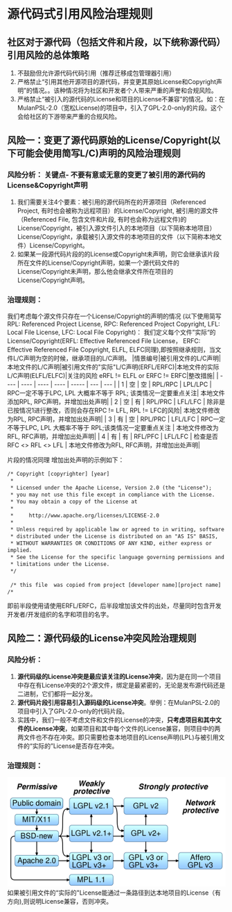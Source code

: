 # 源代码式引用风险治理规则
## 社区对于源代码（包括文件和片段，以下统称源代码）引用风险的总体策略
1. 不鼓励但允许源代码代码引用（推荐迁移成包管理器引用）
2. 严格禁止“引用其他开源项目的源代码，并变更其原始License和Copyright声明”的情况。。该种情况将为社区和开发者个人带来严重的声誉和合规风险。
3. 严格禁止“被引入的源代码的License和项目的License不兼容”的情况。如：在MulanPSL-2.0（宽松License)的项目中，引入了GPL-2.0-only的片段。这个会给社区的下游带来严重的合规风险。
## 风险一：变更了源代码原始的License/Copyright(以下可能会使用简写L/C)声明的风险治理规则
### 风险分析： **关键点**- 不要有意或无意的变更了被引用的源代码的License&Copyright声明  
1. 我们需要关注4个要素：被引用的源代码所在的开源项目（Referenced Project, 有时也会被称为远程项目）的License/Copyright, 被引用的源文件（Referenced File, 包含文件和片段, 有时也会称为远程文件)的License/Copyright，被引入源文件引入的本地项目（以下简称本地项目）License/Copyright，承载被引入源文件的本地项目的文件（以下简称本地文件）License/Copyright。
2. 如果某一段源代码片段的的License或Copyright未声明，则它会继承该片段所在文件的License/Copyright声明，如果一个源代码文件的License/Copyright未声明，那么他会继承文件所在项目的License/Copyright声明。
### 治理规则：
我们考虑每个源文件只存在一个License/Copyright的声明的情况 (以下使用简写 RPL: Referenced Project License, RPC: Referenced Project Copyright, LFL: Local File License, LFC: Local File Copyright)：
我们定义每个文件”实际“的License/Copyright(ERFL: Effective Referenced File License， ERFC: Effective Referenced File Copyright, ELFL, ELFC同理),即按照继承规则，当文件L/C声明为空的时候，继承项目的L/C声明。
|情景编号|被引用文件的L/C声明|本地文件的L/C声明|被引用文件的"实际"L/C声明(ERFL/ERFC)|本地文件的实际L/C声明(ELFL/ELFC)|关注的风险 eRFL != ELFL or ERFC != ERFC|整改措施|
| ---- |      ----      |     ----      |        ----          |     -----       | ---     | ---     |
| 1 |        空      |     空         |   RPL/RPC           |    LPL/LPC      | RPC一定不等于LPC, LPL 大概率不等于 RPL; 该类情况一定要重点关注| 本地文件添加RPL, RPC声明，并增加出处声明|
| 2 |        空      |     有         |   RPL/PRC           |    LFL/LFC      | 除非是已按情况1进行整改，否则会存在RPC != LFL, RPL != LFC的风险| 本地文件修改为RPL, RPC声明，并增加出处声明|
| 3 |        有      |     空         |   RPL/PRC           |    LFL/LFC      | RPC一定不等于LPC, LPL 大概率不等于 RPL;该类情况一定要重点关注 | 本地文件修改为RFL, RFC声明，并增加出处声明|
| 4 |        有      |     有         |   RFL/PFC           |    LFL/LFC      | 检查是否 RFC <> RFL <> LFL | 本地文件修改为RFL, RFC声明，并增加出处声明|


片段的情况同理
增加出处声明的示例如下：
```
/* Copyright [copyrighter] [year]
 *
 * Licensed under the Apache License, Version 2.0 (the "License");
 * you may not use this file except in compliance with the License.
 * You may obtain a copy of the License at
 *
 *     http://www.apache.org/licenses/LICENSE-2.0
 *
 * Unless required by applicable law or agreed to in writing, software
 * distributed under the License is distributed on an "AS IS" BASIS,
 * WITHOUT WARRANTIES OR CONDITIONS OF ANY KIND, either express or implied.
 * See the License for the specific language governing permissions and
 * limitations under the License.
 */

 /* this file  was copied from project [developer name][project name] /*
 ```
即前半段使用请使用ERFL/ERFC，后半段增加该文件的出处，尽量同时包含开发开发者/开发组织的名字和项目的名字。

## 风险二：源代码级的License冲突风险治理规则
### 风险分析：
1. **源代码级的License冲突是最应该关注的License冲突**，因为是在同一个项目中存在有License冲突的2个源文件，绑定是最紧密的，无论是发布源代码还是二进制，它们都将一起分发。
2. **源代码片段引用容易引入源码级的License冲突**。举例：在MulanPSL-2.0的项目中引入了GPL-2.0-only的代码片段。
3. 实践中，我们一般不考虑文件和文件的License的冲突，**只考虑项目和其中文件的License冲突**，如果项目和其中每个文件的License兼容，则项目中的两两文件也不存在冲突。即只需要检查本地项目的License声明(LPL)与被引用文件的“实际的”License是否存在冲突。
### 治理规则：
![license兼容表](./Floss-license-slide-image.svg.png)
如果被引用文件的“实际的"License能通过一条路径到达本地项目的License（有方向),则说明License兼容，否则冲突。





